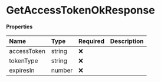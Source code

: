 # GetAccessTokenOkResponse

**Properties**

| Name        | Type   | Required | Description |
| :---------- | :----- | :------- | :---------- |
| accessToken | string | ❌       |             |
| tokenType   | string | ❌       |             |
| expiresIn   | number | ❌       |             |

<!-- This file was generated by liblab | https://liblab.com/ -->
